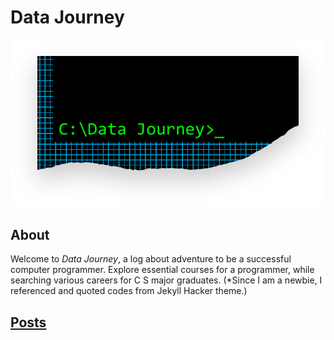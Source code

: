 # Data Journey

![Thumbnail of Hacker](thumbnail.png)

## About
Welcome to _Data Journey_, a log about adventure to be a successful computer programmer. 
Explore essential courses for a programmer, while searching various careers for C S major graduates. 
(*Since I am a newbie, I referenced and quoted codes from Jekyll Hacker theme.)

## [Posts](./_posts)
